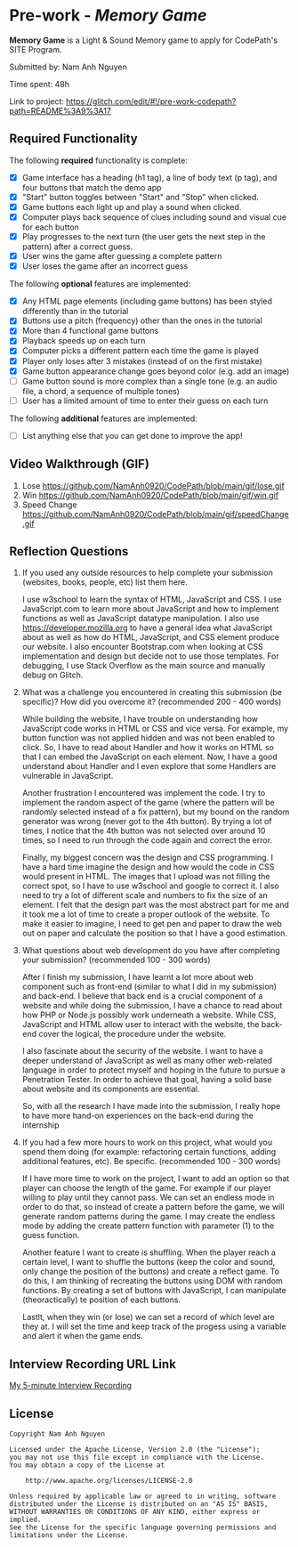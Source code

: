 # Pre-work - *Memory Game*

**Memory Game** is a Light & Sound Memory game to apply for CodePath's SITE Program. 

Submitted by: Nam Anh Nguyen

Time spent: 48h

Link to project: https://glitch.com/edit/#!/pre-work-codepath?path=README%3A9%3A17

## Required Functionality

The following **required** functionality is complete:

* [x] Game interface has a heading (h1 tag), a line of body text (p tag), and four buttons that match the demo app
* [x] "Start" button toggles between "Start" and "Stop" when clicked. 
* [x] Game buttons each light up and play a sound when clicked. 
* [x] Computer plays back sequence of clues including sound and visual cue for each button
* [x] Play progresses to the next turn (the user gets the next step in the pattern) after a correct guess. 
* [x] User wins the game after guessing a complete pattern
* [x] User loses the game after an incorrect guess

The following **optional** features are implemented:

* [x] Any HTML page elements (including game buttons) has been styled differently than in the tutorial
* [x] Buttons use a pitch (frequency) other than the ones in the tutorial
* [x] More than 4 functional game buttons
* [x] Playback speeds up on each turn
* [x] Computer picks a different pattern each time the game is played
* [x] Player only loses after 3 mistakes (instead of on the first mistake)
* [x] Game button appearance change goes beyond color (e.g. add an image)
* [ ] Game button sound is more complex than a single tone (e.g. an audio file, a chord, a sequence of multiple tones)
* [ ] User has a limited amount of time to enter their guess on each turn

The following **additional** features are implemented:

- [ ] List anything else that you can get done to improve the app!

## Video Walkthrough (GIF)
1. Lose
  https://github.com/NamAnh0920/CodePath/blob/main/gif/lose.gif
2. Win
  https://github.com/NamAnh0920/CodePath/blob/main/gif/win.gif
3. Speed Change
  https://github.com/NamAnh0920/CodePath/blob/main/gif/speedChange.gif

## Reflection Questions
1. If you used any outside resources to help complete your submission (websites, books, people, etc) list them here. 
 
      I use w3school to learn the syntax of HTML, JavaScript and CSS. I use JavaScript.com to learn more about JavaScript and how to implement functions as well as JavaScript datatype manipulation. I also use https://developer.mozilla.org to have a general idea what JavaScript about as well as how do HTML, JavaScript, and CSS element produce our website. I also encounter Bootstrap.com when looking at CSS implementation and design but decide not to use those templates. For debugging, I use Stack Overflow as the main source and manually debug on Glitch.

2. What was a challenge you encountered in creating this submission (be specific)? How did you overcome it? (recommended 200 - 400 words) 
      
      While building the website, I have trouble on understanding how JavaScript code works in HTML or CSS and vice versa. For example, my button function was not applied hidden and was not been enabled to click. So, I have to read about Handler and how it works on HTML so that I can embed the JavaScript on each element. Now, I have a good understand about Handler and I even explore that some Handlers are vulnerable in JavaScript.
      
      Another frustration I encountered was implement the code. I try to implement the random aspect of the game (where the pattern will be randomly selected instead of a fix pattern), but my bound on the random generator was wrong (never got to the 4th button). By trying a lot of times, I notice that the 4th button was not selected over around 10 times, so I need to run through the code again and correct the error.
      
      Finally, my biggest concern was the design and CSS programming. I have a hard time imagine the design and how would the code in CSS would present in HTML. The images that I upload was not filling the correct spot, so I have to use w3school and google to correct it. I also need to try a lot of different scale and numbers to fix the size of an element. I felt that the design part was the most abstract part for me and it took me a lot of time to create a proper outlook of the website. To make it easier to imagine, I need to get pen and paper to draw the web out on paper and calculate the position so that I have a good estimation. 

3. What questions about web development do you have after completing your submission? (recommended 100 - 300 words) 

      After I finish my submission, I have learnt a lot more about web component such as front-end (similar to what I did in my submission) and back-end. I believe that back end is a crucial component of a website and while doing the submission, I have a chance to read about how PHP or Node.js possibly work underneath a website. While CSS, JavaScript and HTML allow user to interact with the website, the back-end cover the logical, the procedure under the website. 
      
      I also fascinate about the security of the website. I want to have a deeper understand of JavaScript as well as many other web-related language in order to protect myself and hoping in the future to pursue a Penetration Tester. In order to achieve that goal, having a solid base about website and its components are essential. 
      
      So, with all the research I have made into the submission, I really hope to have more hand-on experiences on the back-end during the internship

  

4. If you had a few more hours to work on this project, what would you spend them doing (for example: refactoring certain functions, adding additional features, etc). Be specific. (recommended 100 - 300 words) 
  
     If I have more time to work on the project, I want to add an option so that player can choose the length of the game. For example if our player willing to play until they cannot pass. We can set an endless mode in order to do that, so instead of create a pattern before the game, we will generate random patterns during the game. I may create the endless mode by adding the create pattern function with parameter (1) to the guess function.
  
     Another feature I want to create is shuffling. When the player reach a certain level, I want to shuffle the buttons (keep the color and sound, only change the position of the buttons) and create a reflect game. To do this, I am thinking of recreating the buttons using DOM with random functions. By creating a set of buttons with JavaScript, I can manipulate (theoractically) te position of each buttons.
  
     Lastlt, when they win (or lose) we can set a record of which level are they at. I will set the time and keep track of the progess using a variable and alert it when the game ends.

## Interview Recording URL Link

[My 5-minute Interview Recording](https://drive.google.com/file/d/1DCLr_vZdunIMlZW-Kv-PYF6WgOD5w8Lh/view?usp=sharing)


## License

    Copyright Nam Anh Nguyen

    Licensed under the Apache License, Version 2.0 (the "License");
    you may not use this file except in compliance with the License.
    You may obtain a copy of the License at

        http://www.apache.org/licenses/LICENSE-2.0

    Unless required by applicable law or agreed to in writing, software
    distributed under the License is distributed on an "AS IS" BASIS,
    WITHOUT WARRANTIES OR CONDITIONS OF ANY KIND, either express or implied.
    See the License for the specific language governing permissions and
    limitations under the License.

